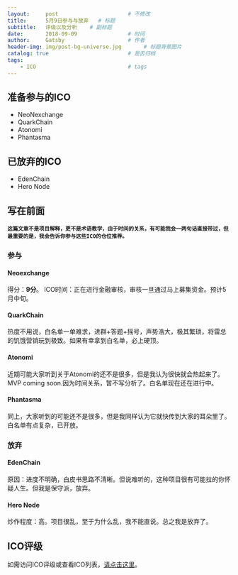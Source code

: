 ```yaml
---
layout:     post                      # 不修改
title:      5月9日参与与放弃   # 标题
subtitle:   评级以及分析    # 副标题
date:       2018-09-09                # 时间
author:     Gatsby                    # 作者
header-img: img/post-bg-universe.jpg       # 标题背景图片
catalog: true                         # 是否归档
tags:
    - ICO                             # tags
---
```


## 准备参与的ICO
- NeoNexchange
- QuarkChain
- Atonomi
- Phantasma

## 已放弃的ICO
- EdenChain
- Hero Node

## 写在前面 
**`这篇文章不是项目解释，更不是术语教学，由于时间的关系，有可能我会一两句话直接带过，但最重要的是，我会告诉你参与这些ICO的仓位推荐。`**

### 参与

#### Neoexchange

得分：**9分**。 ICO时间：正在进行金融审核，审核一旦通过马上募集资金。预计5月中旬。

#### QuarkChain

热度不用说，白名单一单难求，进群+答题+摇号，声势浩大，极其繁琐，将雷总的饥饿营销玩到极致。如果有幸拿到白名单，必上硬顶。

#### Atonomi

近期可能大家听到关于Atonomi的还不是很多，但是我认为很快就会热起来了。MVP coming soon.因为时间关系，暂不写分析了。白名单现在还在进行中。

#### Phantasma

同上，大家听到的可能还不是很多，但是我同样认为它就快传到大家的耳朵里了。白名单有点复杂，已开放。

### 放弃

#### EdenChain

原因：进度不明确，白皮书思路不清晰。但说难听的，这种项目很有可能拉的你怀疑人生。但我是保守派，放弃。

#### Hero Node

炒作程度：高。项目很乱，至于为什么乱，我不能直说。总之我是放弃了。


## ICO评级

如需访问ICO评级或查看ICO列表，[请点击这里](http://10512.net/2018/04/24/%E7%AC%AC%E4%B8%80%E7%AF%87/#%E5%85%8D%E8%B4%A3%E5%A3%B0%E6%98%8E)。
